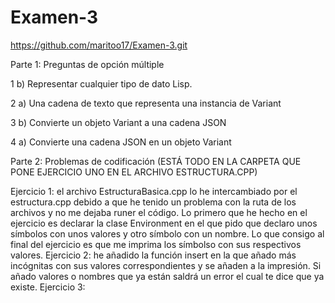 # Examen-3
https://github.com/maritoo17/Examen-3.git

Parte 1: Preguntas de opción múltiple

1 b) Representar cualquier tipo de dato Lisp.

2 a) Una cadena de texto que representa una instancia de Variant

3 b) Convierte un objeto Variant a una cadena JSON

4 a) Convierte una cadena JSON en un objeto Variant

Parte 2: Problemas de codificación (ESTÁ TODO EN LA CARPETA QUE PONE EJERCICIO UNO EN EL ARCHIVO ESTRUCTURA.CPP)

Ejercicio 1: el archivo EstructuraBasica.cpp lo he intercambiado por el estructura.cpp debido a que he tenido un problema con la ruta de los archivos y no me dejaba runer el código. Lo primero que he hecho en el ejercicio es declarar la clase Environment en el que pido que declaro unos símbolos con unos valores y otro símbolo con un nombre. Lo que consigo al final del ejercicio es que me imprima los símbolso con sus respectivos valores.
Ejercicio 2: he añadido la función insert en la que añado más incógnitas con sus valores correspondientes y se añaden a la impresión. Si añado valores o nombres que ya están saldrá un error el cual te dice que ya existe.
Ejercicio 3: 
